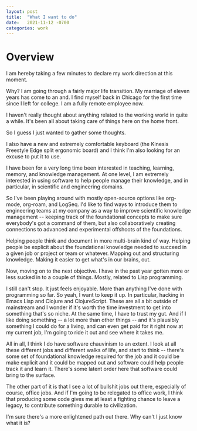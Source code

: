 ```yaml
---
layout: post
title:  "What I want to do"
date:   2021-11-12 -0700
categories: work
---
```


# Overview

I am hereby taking a few minutes to declare my work direction at this moment.

Why? I am going through a fairly major life transition. My marriage of eleven years has come to an and. I find myself back in Chicago for the first time since I left for college. I am a fully remote employee now.

I haven't really thought about anything related to the working world in quite a while. It's been all about taking care of things here on the home front.

So I guess I just wanted to gather some thoughts.

I also have a new and extremely comfortable keyboard (the Kinesis Freestyle Edge split ergonomic board) and I think I'm also looking for an excuse to put it to use.

I have been for a very long time been interested in teaching, learning, memory, and knowledge management. At one level, I am extremely interested in using software to help people manage their knowledge, and in particular, in scientific and engineering domains.

So I've been playing around with mostly open-source options like org-mode, org-roam, and LogSeq. I'd like to find ways to introduce them to engineering teams at my company as a way to improve scientific knowledge management -- keeping track of the foundational concepts to make sure everybody's got a command of them, but also collaboratively creating connections to advanced and experimental offshoots of the foundations.

Helping people think and document in more multi-brain kind of way. Helping people be explicit about the foundational knowledge needed to succeed in a given job or project or team or whatever. Mapping out and structuring knowledge. Making it easier to get what's in our brains, out.

Now, moving on to the next objective. I have in the past year gotten more or less sucked in to a couple of things. Mostly, related to Lisp programming.

I still can't stop. It just feels enjoyable. More than anything I've done with programming so far. So yeah, I want to keep it up. In particular, hacking in Emacs Lisp and Clojure and ClojureScript. These are all a bit outside of mainstream and I wonder if it's worth the time investment to get into something that's so niche. At the same time, I have to trust my gut. And if I like doing something -- a lot more than other things -- and it's plausibly something I could do for a living, and can even get paid for it right now at my current job, I'm going to ride it out and see where it takes me.

All in all, I think I do have software chauvinism to an extent. I look at all these different jobs and different walks of life, and start to think -- there's some set of foundational knowledge required for the job and it could be make explicit and it could be mapped out and software could help people track it and learn it. There's some latent order here that software could bring to the surface.

The other part of it is that I see a lot of bullshit jobs out there, especially of course, office jobs. And if I'm going to be relegated to office work, I think that producing some code gives me at least a fighting chance to leave a legacy, to contribute something durable to civilization.

I'm sure there's a more enlightened path out there. Why can't I just know what it is?
